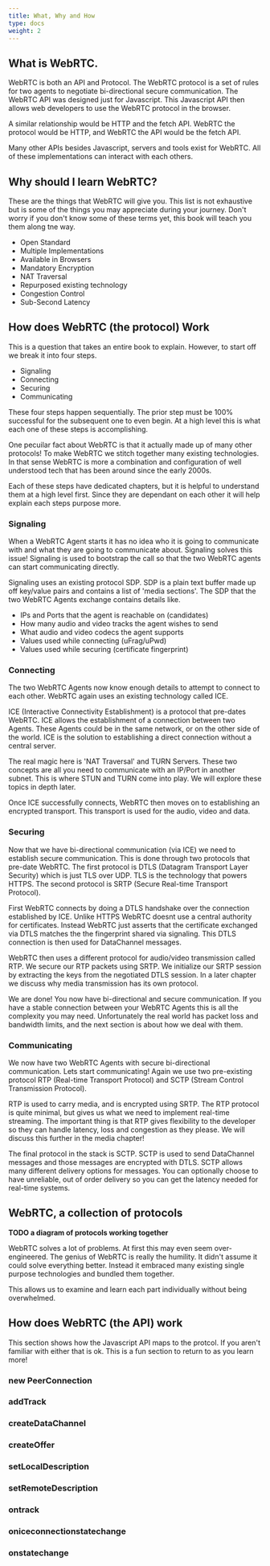 ```yaml
---
title: What, Why and How
type: docs
weight: 2
---
```



## What is WebRTC.

WebRTC is both an API and Protocol. The WebRTC protocol is a set of rules for two agents to negotiate bi-directional secure communication. The WebRTC API was designed just for Javascript. This Javascript API then allows web developers to use the WebRTC protocol in the browser.

A similar relationship would be HTTP and the fetch API. WebRTC the protocol would be HTTP, and WebRTC the API would be the fetch API.

Many other APIs besides Javascript, servers and tools exist for WebRTC. All of these implementations can interact with each others.

## Why should I learn WebRTC?

These are the things that WebRTC will give you. This list is not exhaustive but is some of the things you may appreciate during your journey. Don't worry if you don't know some of these terms yet, this book will teach you them along tne way.

* Open Standard
* Multiple Implementations
* Available in Browsers
* Mandatory Encryption
* NAT Traversal
* Repurposed existing technology
* Congestion Control
* Sub-Second Latency

## How does WebRTC (the protocol) Work

This is a question that takes an entire book to explain. However, to start off we break it into four steps.

* Signaling
* Connecting
* Securing
* Communicating

These four steps happen sequentially. The prior step must be 100% successful for the subsequent one to even begin. At a high level this is what each one of these steps is accomplishing.

One pecuilar fact about WebRTC is that it actually made up of many other protocols! To make WebRTC we stitch together many existing technologies. In that sense WebRTC is more a combination and configuration of well understood tech that has been around since the early 2000s.

Each of these steps have dedicated chapters, but it is helpful to understand them at a high level first. Since they are dependant on each other it will help explain each steps purpose more.

### Signaling

When a WebRTC Agent starts it has no idea who it is going to communicate with and what they are going to communicate about. Signaling solves this issue! Signaling is used to bootstrap the call so that the two WebRTC agents can start communicating directly.

Signaling uses an existing protocol SDP. SDP is a plain text buffer made up off key/value pairs and contains a list of 'media sections'. The SDP that the two WebRTC Agents exchange contains details like.

* IPs and Ports that the agent is reachable on (candidates)
* How many audio and video tracks the agent wishes to send
* What audio and video codecs the agent supports
* Values used while connecting (uFrag/uPwd)
* Values used while securing (certificate fingerprint)

### Connecting

The two WebRTC Agents now know enough details to attempt to connect to each other. WebRTC again uses an existing technology called ICE.

ICE (Interactive Connectivity Establishment) is a protocol that pre-dates WebRTC. ICE allows the establishment of a connection between two Agents. These Agents could be in the same network, or on the other side of the world. ICE is the solution to establishing a direct connection without a central server.

The real magic here is 'NAT Traversal' and TURN Servers. These two concepts are all you need to communicate with an IP/Port in another subnet. This is where STUN and TURN come into play. We will explore these topics in depth later.

Once ICE successfully connects, WebRTC then moves on to establishing an encrypted transport. This transport is used for the audio, video and data.


### Securing

Now that we have bi-directional communication (via ICE) we need to establish secure communication. This is done through two protocols that pre-date WebRTC. The first protocol is DTLS (Datagram Transport Layer Security) which is just TLS over UDP. TLS is the technology that powers HTTPS. The second protocol is SRTP (Secure Real-time Transport Protocol).

First WebRTC connects by doing a DTLS handshake over the connection established by ICE. Unlike HTTPS WebRTC doesnt use a central authority for certificates. Instead WebRTC just asserts that the certificate exchanged via DTLS matches the the fingerprint shared via signaling. This DTLS connection is then used for DataChannel messages.

WebRTC then uses a different protocol for audio/video transmission called RTP. We secure our RTP packets using SRTP. We initialize our SRTP session by extracting the keys from the negotiated DTLS session. In a later chapter we discuss why media transmission has its own protocol.

We are done! You now have bi-directional and secure communication. If you have a stable connection between your WebRTC Agents this is all the complexity you may need. Unfortunately the real world has packet loss and bandwidth limits, and the next section is about how we deal with them.

### Communicating

We now have two WebRTC Agents with secure bi-directional communication. Lets start communicating! Again we use two pre-existing protocol RTP (Real-time Transport Protocol) and SCTP (Stream Control Transmission Protocol). 

RTP is used to carry media, and is encrypted using SRTP. The RTP protocol is quite minimal, but gives us what we need to implement real-time streaming. The important thing is that RTP gives flexibility to the developer so they can handle latency, loss and congestion as they please. We will discuss this further in the media chapter!

The final protocol in the stack is SCTP. SCTP is used to send DataChannel messages and those messages are encrypted with DTLS. SCTP allows many different delivery options for messages. You can optionally choose to have unreliable, out of order delivery so you can get the latency needed for real-time systems.


## WebRTC, a collection of protocols

**TODO a diagram of protocols working together**

WebRTC solves a lot of problems. At first this may even seem over-engineered. The genius of WebRTC is really the humility. It didn't assume it could solve everything better. Instead it embraced many existing single purpose technologies and bundled them together.

This allows us to examine and learn each part individually without being overwhelmed.

## How does WebRTC (the API) work


This section shows how the Javascript API maps to the protcol. If you aren't familiar with either that is ok. This is a fun section to return to as you learn more!


### new PeerConnection
### addTrack
### createDataChannel
### createOffer
### setLocalDescription
### setRemoteDescription
### ontrack
### oniceconnectionstatechange
### onstatechange

